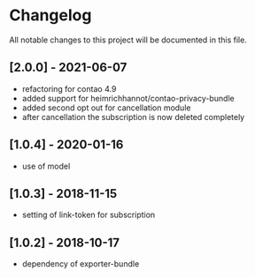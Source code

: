 # Changelog

All notable changes to this project will be documented in this file.

## [2.0.0] - 2021-06-07

- refactoring for contao 4.9
- added support for heimrichhannot/contao-privacy-bundle
- added second opt out for cancellation module
- after cancellation the subscription is now deleted completely

## [1.0.4] - 2020-01-16

- use of model

## [1.0.3] - 2018-11-15

- setting of link-token for subscription

## [1.0.2] - 2018-10-17

- dependency of exporter-bundle
